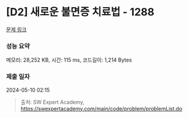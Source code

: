 # [D2] 새로운 불면증 치료법 - 1288 

[문제 링크](https://swexpertacademy.com/main/code/problem/problemDetail.do?contestProbId=AV18_yw6I9MCFAZN) 

### 성능 요약

메모리: 28,252 KB, 시간: 115 ms, 코드길이: 1,214 Bytes

### 제출 일자

2024-05-10 02:15



> 출처: SW Expert Academy, https://swexpertacademy.com/main/code/problem/problemList.do